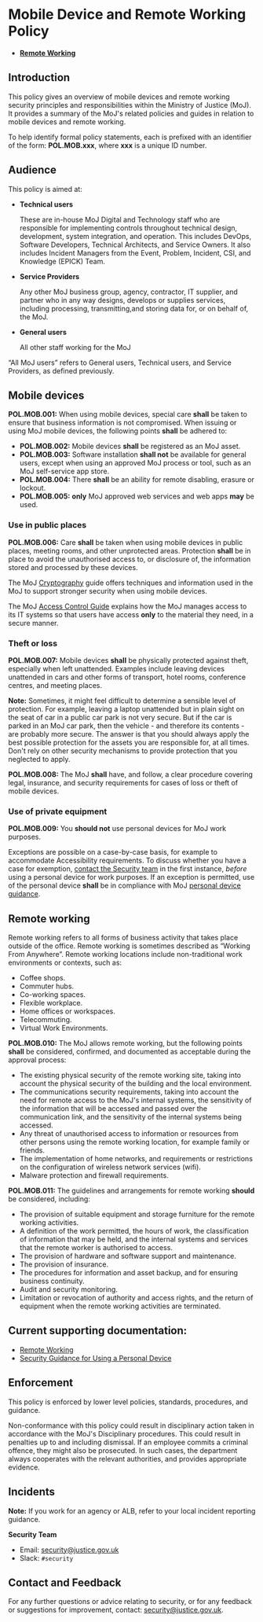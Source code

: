 # Mobile Device and Remote Working Policy

<a name="[remote-working](remote-working.md)"></a>

-   **[Remote Working](remote-working.md)**  


## Introduction

This policy gives an overview of mobile devices and remote working security principles and responsibilities within the Ministry of Justice \(MoJ\). It provides a summary of the MoJ's related policies and guides in relation to mobile devices and remote working.

To help identify formal policy statements, each is prefixed with an identifier of the form: **POL.MOB.xxx**, where **xxx** is a unique ID number.

## Audience

This policy is aimed at:

<a name="technical-users"></a>

-   **Technical users**

    These are in-house MoJ Digital and Technology staff who are responsible for implementing controls throughout technical design, development, system integration, and operation. This includes DevOps, Software Developers, Technical Architects, and Service Owners. It also includes Incident Managers from the Event, Problem, Incident, CSI, and Knowledge \(EPICK\) Team.

<a name="service-providers"></a>

-   **Service Providers**

    Any other MoJ business group, agency, contractor, IT supplier, and partner who in any way designs, develops or supplies services, including processing, transmitting,and storing data for, or on behalf of, the MoJ.

<a name="general-users"></a>

-   **General users**

    All other staff working for the MoJ


“All MoJ users” refers to General users, Technical users, and Service Providers, as defined previously.

## Mobile devices

**POL.MOB.001:** When using mobile devices, special care **shall** be taken to ensure that business information is not compromised. When issuing or using MoJ mobile devices, the following points **shall** be adhered to:

-   **POL.MOB.002:** Mobile devices **shall** be registered as an MoJ asset.
-   **POL.MOB.003:** Software installation **shall not** be available for general users, except when using an approved MoJ process or tool, such as an MoJ self-service app store.
-   **POL.MOB.004:** There **shall** be an ability for remote disabling, erasure or lockout.
-   **POL.MOB.005:** **only** MoJ approved web services and web apps **may** be used.

### Use in public places

**POL.MOB.006:** Care **shall** be taken when using mobile devices in public places, meeting rooms, and other unprotected areas. Protection **shall** be in place to avoid the unauthorised access to, or disclosure of, the information stored and processed by these devices.

The MoJ [Cryptography](cryptography.md) guide offers techniques and information used in the MoJ to support stronger security when using mobile devices.

The MoJ [Access Control Guide](access-control-guide.md) explains how the MoJ manages access to its IT systems so that users have access **only** to the material they need, in a secure manner.

### Theft or loss

**POL.MOB.007:** Mobile devices **shall** be physically protected against theft, especially when left unattended. Examples include leaving devices unattended in cars and other forms of transport, hotel rooms, conference centres, and meeting places.

**Note:** Sometimes, it might feel difficult to determine a sensible level of protection. For example, leaving a laptop unattended but in plain sight on the seat of car in a public car park is not very secure. But if the car is parked in an MoJ car park, then the vehicle - and therefore its contents - are probably more secure. The answer is that you should always apply the best possible protection for the assets you are responsible for, at all times. Don't rely on other security mechanisms to provide protection that you neglected to apply.

**POL.MOB.008:** The MoJ **shall** have, and follow, a clear procedure covering legal, insurance, and security requirements for cases of loss or theft of mobile devices.

### Use of private equipment

**POL.MOB.009:** You **should not** use personal devices for MoJ work purposes.

Exceptions are possible on a case-by-case basis, for example to accommodate Accessibility requirements. To discuss whether you have a case for exemption, [contact the Security team](#contact-details) in the first instance, *before* using a personal device for work purposes. If an exception is permitted, use of the personal device **shall** be in compliance with MoJ [personal device guidance](personal-devices.md).

## Remote working

Remote working refers to all forms of business activity that takes place outside of the office. Remote working is sometimes described as “Working From Anywhere”. Remote working locations include non-traditional work environments or contexts, such as:

-   Coffee shops.
-   Commuter hubs.
-   Co-working spaces.
-   Flexible workplace.
-   Home offices or workspaces.
-   Telecommuting.
-   Virtual Work Environments.

**POL.MOB.010:** The MoJ allows remote working, but the following points **shall** be considered, confirmed, and documented as acceptable during the approval process:

-   The existing physical security of the remote working site, taking into account the physical security of the building and the local environment.
-   The communications security requirements, taking into account the need for remote access to the MoJ's internal systems, the sensitivity of the information that will be accessed and passed over the communication link, and the sensitivity of the internal systems being accessed.
-   Any threat of unauthorised access to information or resources from other persons using the remote working location, for example family or friends.
-   The implementation of home networks, and requirements or restrictions on the configuration of wireless network services \(wifi\).
-   Malware protection and firewall requirements.

**POL.MOB.011:** The guidelines and arrangements for remote working **should** be considered, including:

-   The provision of suitable equipment and storage furniture for the remote working activities.
-   A definition of the work permitted, the hours of work, the classification of information that may be held, and the internal systems and services that the remote worker is authorised to access.
-   The provision of hardware and software support and maintenance.
-   The provision of insurance.
-   The procedures for information and asset backup, and for ensuring business continuity.
-   Audit and security monitoring.
-   Limitation or revocation of authority and access rights, and the return of equipment when the remote working activities are terminated.

## Current supporting documentation:

-   [Remote Working](remote-working.md)
-   [Security Guidance for Using a Personal Device](personal-devices.md)

## Enforcement

This policy is enforced by lower level policies, standards, procedures, and guidance.

Non-conformance with this policy could result in disciplinary action taken in accordance with the MoJ's Disciplinary procedures. This could result in penalties up to and including dismissal. If an employee commits a criminal offence, they might also be prosecuted. In such cases, the department always cooperates with the relevant authorities, and provides appropriate evidence.

## Incidents

**Note:** If you work for an agency or ALB, refer to your local incident reporting guidance.

**Security Team**

-   Email: [security@justice.gov.uk](mailto:security@justice.gov.uk)
-   Slack: `#security`

## Contact and Feedback

For any further questions or advice relating to security, or for any feedback or suggestions for improvement, contact: [security@justice.gov.uk](mailto:security@justice.gov.uk).

